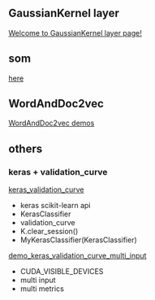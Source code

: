 ## GaussianKernel layer
[Welcome to GaussianKernel layer page!](https://github.com/darecophoenixx/wordroid.sblo.jp/tree/master/lib/keras_ex/gkernel)

## som
[here](https://github.com/darecophoenixx/wordroid.sblo.jp/tree/master/demo/som)

## WordAndDoc2vec
[WordAndDoc2vec demos](https://github.com/darecophoenixx/wordroid.sblo.jp/wiki/WordAndDoc2vec-demos)

## others
### keras + validation_curve
[keras_validation_curve](https://github.com/darecophoenixx/wordroid.sblo.jp/blob/master/demo/keras_validation_curve.ipynb)
* keras scikit-learn api
* KerasClassifier
* validation_curve
* K.clear_session()
* MyKerasClassifier(KerasClassifier)

[demo_keras_validation_curve_multi_input](https://github.com/darecophoenixx/wordroid.sblo.jp/blob/master/demo/demo_keras_validation_curve_multi_input.ipynb)
* CUDA_VISIBLE_DEVICES
* multi input
* multi metrics
